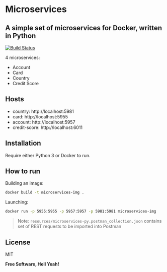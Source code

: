 # Microservices
## A simple set of microservices for Docker, written in Python

[![Build Status](https://travis-ci.org/joemccann/dillinger.svg?branch=master)](https://travis-ci.org/joemccann/dillinger)

4 microservices: 
- Account
- Card
- Country
- Credit Score

## Hosts
-   country: http://localhost:5981
-   card: http://localhost:5955
-   account: http://localhost:5957
-   credit-score: http://localhost:6011

## Installation

Require either Python 3 or Docker to run.

## How to run

Building an image:

```sh
docker build -t microservices-img .
```

Launching:

```sh
docker run -p 5955:5955 -p 5957:5957 -p 5981:5981 microservices-img
```


> Note: `resources/microservices-py.postman_collection.json` contains set of REST requests to be imported into Postman

## License

MIT

**Free Software, Hell Yeah!**
